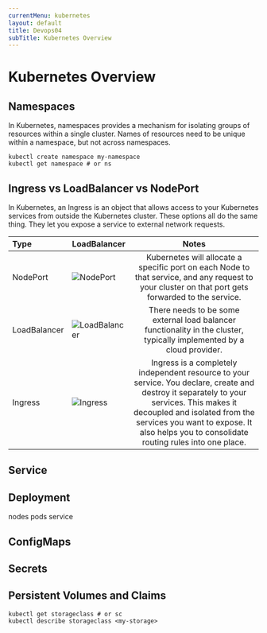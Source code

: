 ```yaml
---
currentMenu: kubernetes
layout: default
title: Devops04
subTitle: Kubernetes Overview
---
```


# Kubernetes Overview

## Namespaces

In Kubernetes, namespaces provides a mechanism for isolating groups of resources within a single cluster. Names of resources need to be unique within a namespace, but not across namespaces. 

```
kubectl create namespace my-namespace
kubectl get namespace # or ns
```

## Ingress vs LoadBalancer vs NodePort

In Kubernetes, an Ingress is an object that allows access to your Kubernetes services from outside the Kubernetes cluster.
These options all do the same thing. They let you expose a service to external network requests.

| Type | LoadBalancer | Notes |
| :--- | --- | :--: |
| NodePort | ![NodePort](https://raw.githubusercontent.com/c4xp/Devops04/master/assets/nodeport.png) | Kubernetes will allocate a specific port on each Node to that service, and any request to your cluster on that port gets forwarded to the service. |
| LoadBalancer | ![LoadBalancer](https://raw.githubusercontent.com/c4xp/Devops04/master/assets/loadbalancer.png) | There needs to be some external load balancer functionality in the cluster, typically implemented by a cloud provider. |
| Ingress | ![Ingress](https://raw.githubusercontent.com/c4xp/Devops04/master/assets/ingress.png) | Ingress is a completely independent resource to your service. You declare, create and destroy it separately to your services. This makes it decoupled and isolated from the services you want to expose. It also helps you to consolidate routing rules into one place. |

<!---
https://qiita.com/yosshi_/items/2db0a0e66a16711bfe5f
-->

## Service

## Deployment
nodes
pods
service

## ConfigMaps

## Secrets

## Persistent Volumes and Claims

```
kubectl get storageclass # or sc
kubectl describe storageclass <my-storage>
```
